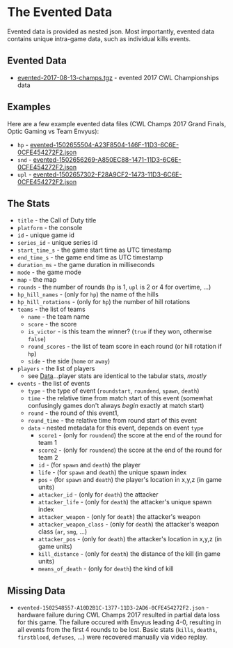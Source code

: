 # The Evented Data

Evented data is provided as nested json.  Most importantly, evented data contains unique intra-game data, such as individual kills events.

## Evented Data

* [evented-2017-08-13-champs.tgz](evented-2017-08-13-champs.tgz) - evented 2017 CWL Championships data

## Examples

Here are a few example evented data files (CWL Champs 2017 Grand Finals, Optic Gaming vs Team Envyus):

 * `hp` - [evented-1502655504-A23F8504-146F-11D3-6C6E-0CFE454272F2.json](evented-1502655504-A23F8504-146F-11D3-6C6E-0CFE454272F2.json)
 * `snd` - [evented-1502656269-A850EC88-1471-11D3-6C6E-0CFE454272F2.json](evented-1502656269-A850EC88-1471-11D3-6C6E-0CFE454272F2.json)
 * `upl` - [evented-1502657302-F28A9CF2-1473-11D3-6C6E-0CFE454272F2.json](evented-1502657302-F28A9CF2-1473-11D3-6C6E-0CFE454272F2.json)

## The Stats

 * `title` - the Call of Duty title
 * `platform` - the console
 * `id` - unique game id
 * `series_id` - unique series id
 * `start_time_s` - the game start time as UTC timestamp
 * `end_time_s` - the game end time as UTC timestamp
 * `duration_ms` - the game duration in milliseconds
 * `mode` - the game mode
 * `map` - the map
 * `rounds` - the number of rounds (`hp` is 1, `upl` is 2 or 4 for overtime, ...)
 * `hp_hill_names` - (only for `hp`) the name of the hills
 * `hp_hill_rotations` - (only for `hp`) the number of hill rotations
 * `teams` - the list of teams
    * `name` - the team name
    * `score` - the score
    * `is_victor` - is this team the winner? (`true` if they won, otherwise `false`)
    * `round_scores` - the list of team score in each round (or hill rotation if `hp`)
    * `side` - the side (`home` or `away`)
 * `players` - the list of players
    * see [Data](../../data#the-stats)...player stats are identical to the tabular stats, _mostly_
 * `events` - the list of events
    * `type` - the type of event (`roundstart`, `roundend`, `spawn`, `death`)
    * `time` - the relative time from match start of this event (somewhat confusingly games don't always _begin_ exactly at match start)
    * `round` - the round of this event1,
    * `round_time` - the relative time from round start of this event
    * `data` - nested metadata for this event, depends on event `type`
       * `score1` - (only for `roundend`) the score at the end of the round for team 1
       * `score2` - (only for `roundend`) the score at the end of the round for team 2
       * `id` - (for `spawn` and `death`) the player
       * `life` - (for `spawn` and `death`) the unique spawn index
       * `pos` - (for `spawn` and `death`) the player's location in x,y,z (in game units)
       * `attacker_id` - (only for `death`) the attacker
       * `attacker_life` - (only for `death`) the attacker's unique spawn index
       * `attacker_weapon` - (only for `death`) the attacker's weapon
       * `attacker_weapon_class` - (only for `death`) the attacker's weapon class (`ar`, `smg`, ...)
       * `attacker_pos` - (only for `death`) the attacker's location in x,y,z (in game units)
       * `kill_distance` - (only for `death`) the distance of the kill (in game units)
       * `means_of_death` - (only for `death`) the kind of kill


## Missing Data

 * `evented-1502548557-A10D2B1C-1377-11D3-2AD6-0CFE454272F2.json` - hardware failure during CWL Champs 2017 resulted in partial data loss for this game.  The failure occured with Envyus leading 4-0, resulting in all events from the first 4 rounds to be lost.  Basic stats (`kills`, `deaths`, `firstblood`, `defuses`, ...) were recovered manually via video replay.
